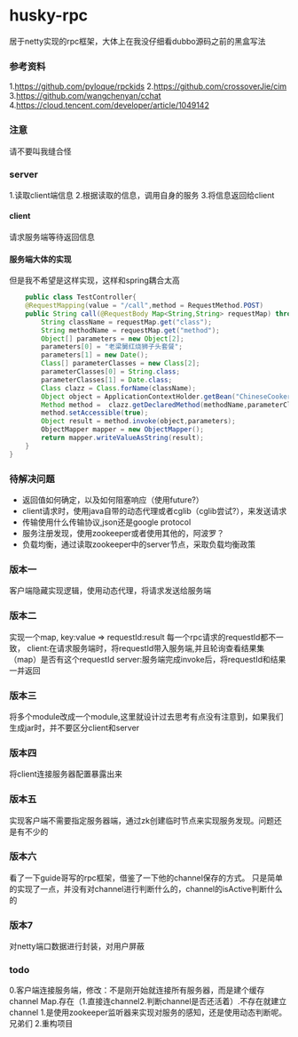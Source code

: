 # husky-rpc
居于netty实现的rpc框架，大体上在我没仔细看dubbo源码之前的黑盒写法

### 参考资料
1.https://github.com/pyloque/rpckids
2.https://github.com/crossoverJie/cim
3.https://github.com/wangchenyan/cchat
4.https://cloud.tencent.com/developer/article/1049142 
### 注意
请不要叫我缝合怪
### server
1.读取client端信息
2.根据读取的信息，调用自身的服务
3.将信息返回给client

#### client
请求服务端等待返回信息

#### 服务端大体的实现
但是我不希望是这样实现，这样和spring耦合太高
```java
    public class TestController{
    @RequestMapping(value = "/call",method = RequestMethod.POST)
    public String call(@RequestBody Map<String,String> requestMap) throws ClassNotFoundException, NoSuchMethodException, InvocationTargetException, IllegalAccessException, JsonProcessingException {
        String className = requestMap.get("class");
        String methodName = requestMap.get("method");
        Object[] parameters = new Object[2];
        parameters[0] = "老梁舅红烧狮子头套餐";
        parameters[1] = new Date();
        Class[] parameterClasses = new Class[2];
        parameterClasses[0] = String.class;
        parameterClasses[1] = Date.class;
        Class clazz = Class.forName(className);
        Object object = ApplicationContextHolder.getBean("ChineseCooker",clazz);
        Method method =  clazz.getDeclaredMethod(methodName,parameterClasses);
        method.setAccessible(true);
        Object result = method.invoke(object,parameters);
        ObjectMapper mapper = new ObjectMapper();
        return mapper.writeValueAsString(result);
    }
}       


```

### 待解决问题
+ 返回值如何确定，以及如何阻塞响应（使用future?）
+ client请求时，使用java自带的动态代理或者cglib（cglib尝试?），来发送请求
+ 传输使用什么传输协议,json还是google protocol
+ 服务注册发现，使用zookeeper或者使用其他的，阿波罗？
+ 负载均衡，通过读取zookeeper中的server节点，采取负载均衡政策


### 版本一
客户端隐藏实现逻辑，使用动态代理，将请求发送给服务端
### 版本二

实现一个map, key:value => requestId:result
每一个rpc请求的requestId都不一致，
client:在请求服务端时，将requestId带入服务端,并且轮询查看结果集（map）是否有这个requestId
server:服务端完成invoke后，将requestId和结果一并返回
### 版本三
将多个module改成一个module,这里就设计过去思考有点没有注意到，如果我们生成jar时，并不要区分client和server
### 版本四
将client连接服务器配置暴露出来
### 版本五
实现客户端不需要指定服务器端，通过zk创建临时节点来实现服务发现。问题还是有不少的
### 版本六
看了一下guide哥写的rpc框架，借鉴了一下他的channel保存的方式。
只是简单的实现了一点，并没有对channel进行判断什么的，channel的isActive判断什么的
### 版本7
对netty端口数据进行封装，对用户屏蔽

###  todo 
0.客户端连接服务端，修改：不是刚开始就连接所有服务器，而是建个缓存channel Map.存在（1.直接连channel2.判断channel是否还活着）.不存在就建立channel
1.是使用zookeeper监听器来实现对服务的感知，还是使用动态判断呢。兄弟们 
2.重构项目




